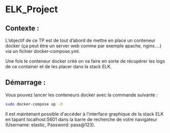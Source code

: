 # ELK_Project

## Contexte :

L’objectif de ce TP est de tout d’abord de mettre en place un conteneur docker (ça peut être un server web comme par exemple apache, nginx….) via un fichier docker-compose.yml.

Une fois le conteneur docker créé on va faire en sorte de récupérer les logs de ce container et de les placer dans la stack ELK.

## Démarrage :

Vous pouvez lancer les conteneurs docker avec la commande suivante :

```bash
sudo docker-compose up -d 
```

Il est maintenant possible d'accéder à l’interface graphique de la stack ELK en tapant localhost:5601 dans la barre de recherche de votre navigateur (Username: elastic, Password: pass@123).
